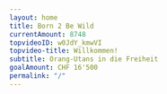 ```yaml
---
layout: home
title: Born 2 Be Wild
currentAmount: 8748
topvideoID: w0JdY_kmwVI
topvideo-title: Willkommen!
subtitle: Orang-Utans in die Freiheit
goalAmount: CHF 16'500
permalink: "/"
---
```

